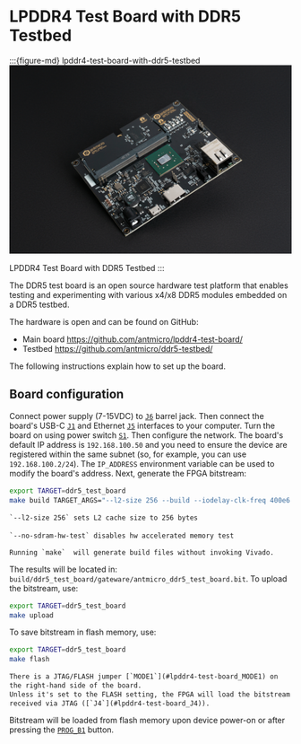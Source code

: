 # LPDDR4 Test Board with DDR5 Testbed

:::{figure-md} lpddr4-test-board-with-ddr5-testbed
![LPDDR4 Test Board with DDR5 Testbed](images/lpddr4-test-board.jpg)

LPDDR4 Test Board with DDR5 Testbed
:::

The DDR5 test board is an open source hardware test platform that enables testing and experimenting with various x4/x8 DDR5 modules embedded on a DDR5 testbed.

The hardware is open and can be found on GitHub:

- Main board <https://github.com/antmicro/lpddr4-test-board/>
- Testbed <https://github.com/antmicro/ddr5-testbed/>

The following instructions explain how to set up the board.

## Board configuration

Connect power supply (7-15VDC) to [`J6`](#lpddr4-test-board_J6) barrel jack.
Then connect the board's USB-C [`J1`](#lpddr4-test-board_J1) and Ethernet [`J5`](#lpddr4-test-board_J5) interfaces to your computer.
Turn the board on using power switch [`S1`](#lpddr4-test-board_S1).
Then configure the network.
The board's default IP address is `192.168.100.50` and you need to ensure the device are registered within the same subnet (so, for example, you can use `192.168.100.2/24`).
The `IP_ADDRESS` environment variable can be used to modify the board's address.
Next, generate the FPGA bitstream:

```sh
export TARGET=ddr5_test_board
make build TARGET_ARGS="--l2-size 256 --build --iodelay-clk-freq 400e6 --bios-lto --rw-bios --no-sdram-hw-test"
```

```{note}
`--l2-size 256` sets L2 cache size to 256 bytes

`--no-sdram-hw-test` disables hw accelerated memory test
```

```{note}
Running `make`  will generate build files without invoking Vivado.
```

The results will be located in: `build/ddr5_test_board/gateware/antmicro_ddr5_test_board.bit`.
To upload the bitstream, use:

```sh
export TARGET=ddr5_test_board
make upload
```

To save bitstream in flash memory, use:

```sh
export TARGET=ddr5_test_board
make flash
```

```{warning}
There is a JTAG/FLASH jumper [`MODE1`](#lpddr4-test-board_MODE1) on the right-hand side of the board.
Unless it's set to the FLASH setting, the FPGA will load the bitstream received via JTAG ([`J4`](#lpddr4-test-board_J4)).
```

Bitstream will be loaded from flash memory upon device power-on or after pressing the [`PROG_B1`](#lpddr4-test-board_PROG_B1) button.
